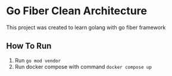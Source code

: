 # Go Fiber Clean Architecture

This project was created to learn golang with go fiber framework

## How To Run

1. Run `go mod vendor`
2. Run docker compose with command `docker compose up`
